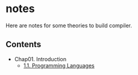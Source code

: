# notes

Here are notes for some theories to build compiler.

## Contents

* Chap01. Introduction
  * [1.1. Programming Languages](ch01-introduction/1-1-programming-languages.md)
